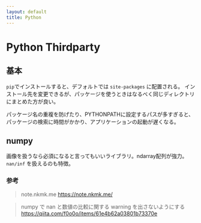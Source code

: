```yaml
---
layout: default
title: Python
---
```


# Python Thirdparty

## 基本

`pip`でインストールすると、デフォルトでは `site-packages` に配置される。
インストール先を変更できるが、パッケージを使うときはなるべく同じディレクトリにまとめた方が良い。

パッケージ名の重複を防げたり、PYTHONPATHに設定するパスが多すぎると、
パッケージの検索に時間がかかり、アプリケーションの起動が遅くなる。

## numpy

画像を扱うなら必須になると言ってもいいライブラリ。ndarray配列が強力。
`nan/inf` を扱えるのも特徴。

### 参考

> note.nkmk.me
https://note.nkmk.me/

> numpy で nan と数値の比較に関する warning を出さないようにする
https://qiita.com/f0o0o/items/61e4b62a03801b73370e
